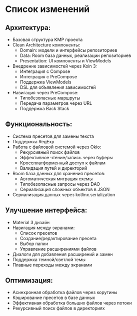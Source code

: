 # Список изменений

## Архитектура:
- Базовая структура KMP проекта
- Clean Architecture компоненты:
  - Domain: модели и интерфейсы репозиториев
  - Data: Room база данных, реализации репозиториев
  - Presentation: UI компоненты и ViewModels
- Внедрение зависимостей через Koin 3:
  - Интеграция с Compose
  - Интеграция с PreCompose
  - Поддержка ViewModels
  - DSL для объявления зависимостей
- Навигация через PreCompose:
  - Типобезопасные маршруты
  - Передача параметров через URL
  - Поддержка Back Stack

## Функциональность:
- Система пресетов для замены текста
- Поддержка RegExp
- Работа с файловой системой через Okio:
  - Рекурсивный поиск файлов
  - Эффективное чтение/запись через буферы
  - Кроссплатформенный доступ к файлам
  - Валидация путей и директорий
- Room база данных для хранения пресетов:
  - Автоматическая миграция схемы
  - Типобезопасные запросы через DAO
  - Сериализация сложных объектов в JSON
- Сериализация данных через kotlinx.serialization

## Улучшение интерфейса:
- Material 3 дизайн
- Навигация между экранами:
  - Список пресетов
  - Создание/редактирование пресета
  - Выбор папки
  - Управление расширениями файлов
- Диалоги для добавления расширений и замен
- Поддержка темной/светлой темы
- Плавные переходы между экранами

## Оптимизация:
- Асинхронная обработка файлов через корутины
- Кэширование пресетов в базе данных
- Эффективная обработка больших файлов через потоки
- Рекурсивный поиск файлов в директориях 